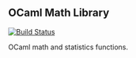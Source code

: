 OCaml Math Library
------------------

[![Build Status](https://travis-ci.org/rleonid/oml.svg?branch=testing_driver)](https://travis-ci.org/rleonid/oml)

OCaml math and statistics functions.
